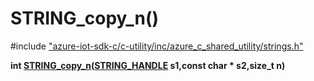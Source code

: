 # STRING_copy_n()

\#include ["azure-iot-sdk-c/c-utility/inc/azure_c_shared_utility/strings.h"](../iot-c-ref-strings-h.md)  

**int [STRING_copy_n](#strings_8h_1a0c83d32c878fc5d3153d6323480b8860)([STRING_HANDLE](#strings__types_8h_1a38c89d91aecbdc355555337b6eb88dbf) s1,const char * s2,size_t n)**


